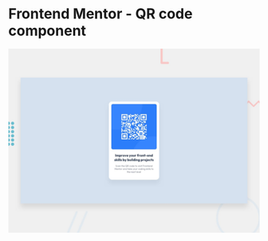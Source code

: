 # Frontend Mentor - QR code component

![Design preview for the QR code component coding challenge](./preview.jpg)


